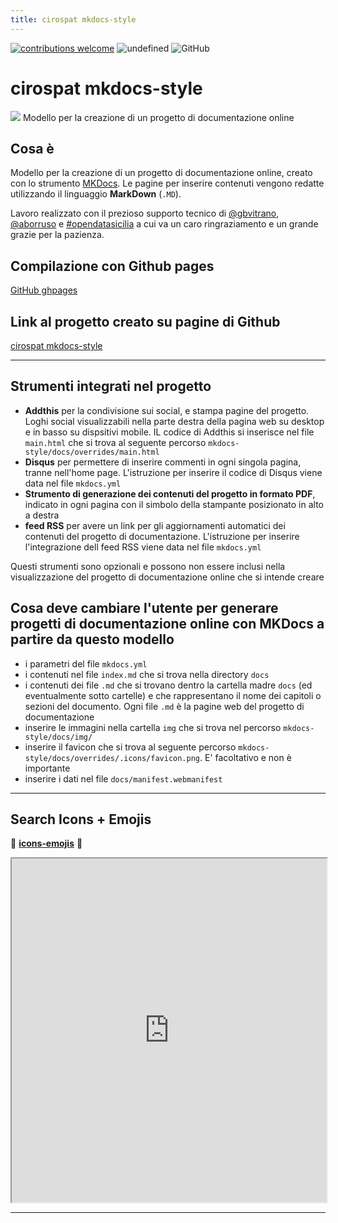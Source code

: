 ```yaml
---
title: cirospat mkdocs-style 
---
```


[![contributions welcome](https://img.shields.io/badge/contributions-welcome-brightgreen.svg?style=flat)](https://github.com/dwyl/esta/issues)
<img alt="undefined" src="https://img.shields.io/github/last-commit/cirospat/mkdocs-style.svg?&label=ultimo_aggiornamento">
![GitHub](https://img.shields.io/github/license/cirospat/mkdocs-style)


# cirospat mkdocs-style
![](https://raw.githubusercontent.com/cirospat/mkdocs-style/main/docs/img/logo2.png)
Modello per la creazione di un progetto di documentazione online


## Cosa è
Modello per la creazione di un progetto di documentazione online, creato con lo strumento [MKDocs](https://squidfunk.github.io/mkdocs-material/). Le pagine per inserire contenuti vengono redatte utilizzando il linguaggio **MarkDown** (`.MD`).

Lavoro realizzato con il prezioso supporto tecnico di [@gbvitrano](https://github.com/gbvitrano), [@aborruso](https://github.com/aborruso) e [#opendatasicilia](https://github.com/opendatasicilia) a cui va un caro ringraziamento e un grande grazie per la pazienza.


## Compilazione con Github pages
[GitHub ghpages](https://squidfunk.github.io/mkdocs-material/publishing-your-site/#with-github-actions) 


## Link al progetto creato su pagine di Github
[cirospat mkdocs-style](https://cirospat.github.io/mkdocs-style/)

---


## Strumenti integrati nel progetto
- **Addthis** per la condivisione sui social, e stampa pagine del progetto. Loghi social visualizzabili nella parte destra della pagina web su desktop e in basso su dispsitivi mobile. IL codice di Addthis si inserisce nel file `main.html` che si trova al seguente percorso `mkdocs-style/docs/overrides/main.html`
- **Disqus** per permettere di inserire commenti in ogni singola pagina, tranne nell'home page. L'istruzione per inserire il codice di Disqus viene data nel file `mkdocs.yml` 
- **Strumento di generazione dei contenuti del progetto in formato PDF**, indicato in ogni pagina con il simbolo della stampante posizionato in alto a destra
- **feed RSS** per avere un link per gli aggiornamenti automatici dei contenuti del progetto di documentazione. L'istruzione per inserire l'integrazione dell feed RSS viene data nel file `mkdocs.yml`

Questi strumenti sono opzionali e possono non essere inclusi nella visualizzazione del progetto di documentazione online che si intende creare

## Cosa deve cambiare l'utente per generare progetti di documentazione online con MKDocs a partire da questo modello
- i parametri del file `mkdocs.yml`
- i contenuti nel file `index.md` che si trova nella directory `docs`
- i contenuti dei file `.md` che si trovano dentro la cartella madre `docs` (ed eventualmente sotto cartelle) e che rappresentano il nome dei capitoli o sezioni del documento. Ogni file `.md` è la pagine web del progetto di documentazione
- inserire le immagini nella cartella `img` che si trova nel percorso `mkdocs-style/docs/img/`
- inserire il favicon che si trova al seguente percorso `mkdocs-style/docs/overrides/.icons/favicon.png`. E' facoltativo e non è importante
- inserire i dati nel file `docs/manifest.webmanifest`

---


## Search Icons + Emojis
:ant:
[**icons-emojis**](https://squidfunk.github.io/mkdocs-material/reference/icons-emojis/#icons-emojis)
:butterfly:

<iframe width="100%" height="550" src="https://squidfunk.github.io/mkdocs-material/reference/icons-emojis/" frameborder="1" allow="autoplay; encrypted-media" allowfullscreen></iframe>

---


<script id="dsq-count-scr" src="//guida-readthedocs.disqus.com/count.js" async></script>
<div id="disqus_thread"></div>
<script>
var disqus_config = function () {
this.page.url = PAGE_URL;  
this.page.identifier = PAGE_IDENTIFIER; 
};
(function() { 
var d = document, s = d.createElement('script');
s.src = 'https://guida-readthedocs.disqus.com/embed.js';
s.setAttribute('data-timestamp', +new Date());
(d.head || d.body).appendChild(s);
})();
</script>



               
